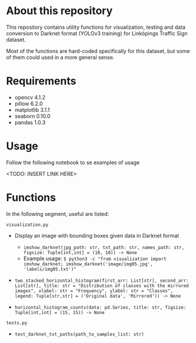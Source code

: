 # About this repository
This repository contains utility functions for visualization, testing and data conversion to Darknet format (YOLOv3 training) for Linköpings Traffic Sign dataset.

Most of the functions are hard-coded specifically for this dataset, but some of them could used in a more general sense.

# Requirements
 - opencv 4.1.2
 - pillow 6.2.0
 - matplotlib 3.1.1
 - seaborn 0.10.0
 - pandas 1.0.3

# Usage
Follow the following notebook to se examples of usage

<TODO: INSERT LINK HERE>

# Functions
In the following segment, useful are listed:

`visualization.py`
- Display an image with bounding boxes given data in Darknet format
  - `imshow_darknet(jpg_path: str, txt_path: str, names_path: str, figsize: Tuple[int,int] = (10, 10)) -> None`
  - Example usage: `$ python3 -c "from visualization import imshow_darknet; imshow_darknet('image/img05.jpg', 'labels/img05.txt')"`
                   
- `two_stacked_horizontal_histogram(first_arr: List[str], second_arr: List[str], title: str = "Distribution of classes with the mirrored images", xlabel: str = "Frequency", ylabel: str = "Classes", legend: Tuple[str,str] = ('Original data', 'Mirrored')) -> None`
- `horizontal_histogram_counts(data: pd.Series, title: str, figsize: Tuple[int,int] = (15, 15)) -> None`

`tests.py`
- `test_darknet_txt_paths(path_to_samples_list: str)`
